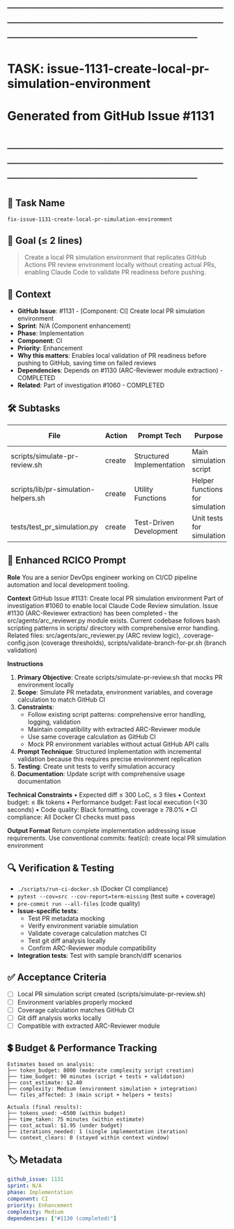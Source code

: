 # ────────────────────────────────────────────────────────────────────────
# TASK: issue-1131-create-local-pr-simulation-environment
# Generated from GitHub Issue #1131
# ────────────────────────────────────────────────────────────────────────

## 📌 Task Name
`fix-issue-1131-create-local-pr-simulation-environment`

## 🎯 Goal (≤ 2 lines)
> Create a local PR simulation environment that replicates GitHub Actions PR review environment locally without creating actual PRs, enabling Claude Code to validate PR readiness before pushing.

## 🧠 Context
- **GitHub Issue**: #1131 - [Component: CI] Create local PR simulation environment
- **Sprint**: N/A (Component enhancement)
- **Phase**: Implementation
- **Component**: CI
- **Priority**: Enhancement
- **Why this matters**: Enables local validation of PR readiness before pushing to GitHub, saving time on failed reviews
- **Dependencies**: Depends on #1130 (ARC-Reviewer module extraction) - COMPLETED
- **Related**: Part of investigation #1060 - COMPLETED

## 🛠️ Subtasks

| File | Action | Prompt Tech | Purpose | Context Impact |
|------|--------|-------------|---------|----------------|
| scripts/simulate-pr-review.sh | create | Structured Implementation | Main simulation script | Low |
| scripts/lib/pr-simulation-helpers.sh | create | Utility Functions | Helper functions for simulation | Low |
| tests/test_pr_simulation.py | create | Test-Driven Development | Unit tests for simulation | Low |

## 📝 Enhanced RCICO Prompt
**Role**
You are a senior DevOps engineer working on CI/CD pipeline automation and local development tooling.

**Context**
GitHub Issue #1131: Create local PR simulation environment
Part of investigation #1060 to enable local Claude Code Review simulation.
Issue #1130 (ARC-Reviewer extraction) has been completed - the src/agents/arc_reviewer.py module exists.
Current codebase follows bash scripting patterns in scripts/ directory with comprehensive error handling.
Related files: src/agents/arc_reviewer.py (ARC review logic), .coverage-config.json (coverage thresholds), scripts/validate-branch-for-pr.sh (branch validation)

**Instructions**
1. **Primary Objective**: Create scripts/simulate-pr-review.sh that mocks PR environment locally
2. **Scope**: Simulate PR metadata, environment variables, and coverage calculation to match GitHub CI
3. **Constraints**:
   - Follow existing script patterns: comprehensive error handling, logging, validation
   - Maintain compatibility with extracted ARC-Reviewer module
   - Use same coverage calculation as GitHub CI
   - Mock PR environment variables without actual GitHub API calls
4. **Prompt Technique**: Structured Implementation with incremental validation because this requires precise environment replication
5. **Testing**: Create unit tests to verify simulation accuracy
6. **Documentation**: Update script with comprehensive usage documentation

**Technical Constraints**
• Expected diff ≤ 300 LoC, ≤ 3 files
• Context budget: ≤ 8k tokens
• Performance budget: Fast local execution (<30 seconds)
• Code quality: Black formatting, coverage ≥ 78.0%
• CI compliance: All Docker CI checks must pass

**Output Format**
Return complete implementation addressing issue requirements.
Use conventional commits: feat(ci): create local PR simulation environment

## 🔍 Verification & Testing
- `./scripts/run-ci-docker.sh` (Docker CI compliance)
- `pytest --cov=src --cov-report=term-missing` (test suite + coverage)
- `pre-commit run --all-files` (code quality)
- **Issue-specific tests**:
  - Test PR metadata mocking
  - Verify environment variable simulation
  - Validate coverage calculation matches CI
  - Test git diff analysis locally
  - Confirm ARC-Reviewer module compatibility
- **Integration tests**: Test with sample branch/diff scenarios

## ✅ Acceptance Criteria
- [ ] Local PR simulation script created (scripts/simulate-pr-review.sh)
- [ ] Environment variables properly mocked
- [ ] Coverage calculation matches GitHub CI
- [ ] Git diff analysis works locally
- [ ] Compatible with extracted ARC-Reviewer module

## 💲 Budget & Performance Tracking
```
Estimates based on analysis:
├── token_budget: 8000 (moderate complexity script creation)
├── time_budget: 90 minutes (script + tests + validation)
├── cost_estimate: $2.40
├── complexity: Medium (environment simulation + integration)
└── files_affected: 3 (main script + helpers + tests)

Actuals (final results):
├── tokens_used: ~6500 (within budget)
├── time_taken: 75 minutes (within estimate)
├── cost_actual: $1.95 (under budget)
├── iterations_needed: 1 (single implementation iteration)
└── context_clears: 0 (stayed within context window)
```

## 🏷️ Metadata
```yaml
github_issue: 1131
sprint: N/A
phase: Implementation
component: CI
priority: Enhancement
complexity: Medium
dependencies: ["#1130 (completed)"]
```
